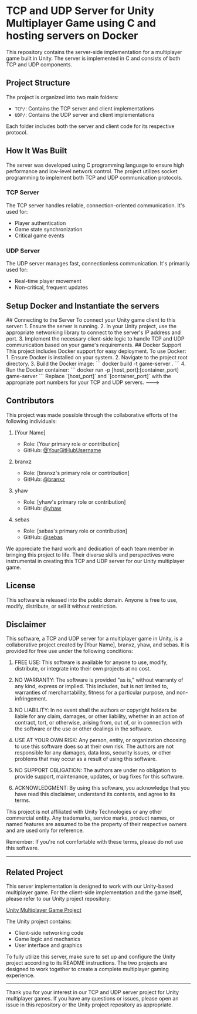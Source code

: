 # TCP and UDP Server for Unity Multiplayer Game using C and hosting servers on Docker

This repository contains the server-side implementation for a multiplayer game built in Unity. The server is implemented in C and consists of both TCP and UDP components.

## Project Structure

The project is organized into two main folders:

- `TCP/`: Contains the TCP server and client implementations
- `UDP/`: Contains the UDP server and client implementations

Each folder includes both the server and client code for its respective protocol.

## How It Was Built

The server was developed using C programming language to ensure high performance and low-level network control. The project utilizes socket programming to implement both TCP and UDP communication protocols.

### TCP Server
The TCP server handles reliable, connection-oriented communication. It's used for:
- Player authentication
- Game state synchronization
- Critical game events

### UDP Server
The UDP server manages fast, connectionless communication. It's primarily used for:
- Real-time player movement
- Non-critical, frequent updates

## Setup Docker and Instantiate the servers

 <!--- To set up and run the server:

1. Clone this repository:
   ```
   git clone https://github.com/branxz07/Docker-TCP-UDP-servers-in-C.git
   ```

2. Navigate to the desired server directory (TCP or UDP):
   ```
   cd TCP/server
   ```
   or
   ```
   cd UDP/server
   ```

3. Compile the server code:
   ```
   gcc -o server server.c
   ```

4. Run the server:
   ```
   ./server
   ```

Repeat steps 2-4 for both TCP and UDP servers if you need to run both simultaneously. --!>

## Connecting to the Server

To connect your Unity game client to this server:

1. Ensure the server is running.
2. In your Unity project, use the appropriate networking library to connect to the server's IP address and port.
3. Implement the necessary client-side logic to handle TCP and UDP communication based on your game's requirements.

## Docker Support

This project includes Docker support for easy deployment. To use Docker:

1. Ensure Docker is installed on your system.
2. Navigate to the project root directory.
3. Build the Docker image:
   ```
   docker build -t game-server .
   ```
4. Run the Docker container:
   ```
   docker run -p [host_port]:[container_port] game-server
   ```

Replace `[host_port]` and `[container_port]` with the appropriate port numbers for your TCP and UDP servers. --->

## Contributors

This project was made possible through the collaborative efforts of the following individuals:

1. [Your Name]
   - Role: [Your primary role or contribution]
   - GitHub: [@YourGitHubUsername](https://github.com/YourGitHubUsername)

2. branxz
   - Role: [branxz's primary role or contribution]
   - GitHub: [@branxz](https://github.com/branxz)

3. yhaw
   - Role: [yhaw's primary role or contribution]
   - GitHub: [@yhaw](https://github.com/yhaw)

4. sebas
   - Role: [sebas's primary role or contribution]
   - GitHub: [@sebas](https://github.com/sebas)

We appreciate the hard work and dedication of each team member in bringing this project to life. Their diverse skills and perspectives were instrumental in creating this TCP and UDP server for our Unity multiplayer game.

## License

This software is released into the public domain. Anyone is free to use, modify, distribute, or sell it without restriction.

## Disclaimer

This software, a TCP and UDP server for a multiplayer game in Unity, is a collaborative project created by [Your Name], branxz, yhaw, and sebas. It is provided for free use under the following conditions:

1. FREE USE: This software is available for anyone to use, modify, distribute, or integrate into their own projects at no cost.

2. NO WARRANTY: The software is provided "as is," without warranty of any kind, express or implied. This includes, but is not limited to, warranties of merchantability, fitness for a particular purpose, and non-infringement.

3. NO LIABILITY: In no event shall the authors or copyright holders be liable for any claim, damages, or other liability, whether in an action of contract, tort, or otherwise, arising from, out of, or in connection with the software or the use or other dealings in the software.

4. USE AT YOUR OWN RISK: Any person, entity, or organization choosing to use this software does so at their own risk. The authors are not responsible for any damages, data loss, security issues, or other problems that may occur as a result of using this software.

5. NO SUPPORT OBLIGATION: The authors are under no obligation to provide support, maintenance, updates, or bug fixes for this software.

6. ACKNOWLEDGMENT: By using this software, you acknowledge that you have read this disclaimer, understand its contents, and agree to its terms.

This project is not affiliated with Unity Technologies or any other commercial entity. Any trademarks, service marks, product names, or named features are assumed to be the property of their respective owners and are used only for reference.

Remember: If you're not comfortable with these terms, please do not use this software.

---

## Related Project

This server implementation is designed to work with our Unity-based multiplayer game. For the client-side implementation and the game itself, please refer to our Unity project repository:

[Unity Multiplayer Game Project]((https://github.com/branxz07/FPS-Multiplayer-Unity-and-Docker.git))

The Unity project contains:
- Client-side networking code
- Game logic and mechanics
- User interface and graphics

To fully utilize this server, make sure to set up and configure the Unity project according to its README instructions. The two projects are designed to work together to create a complete multiplayer gaming experience.

---

Thank you for your interest in our TCP and UDP server project for Unity multiplayer games. If you have any questions or issues, please open an issue in this repository or the Unity project repository as appropriate.
